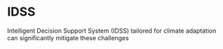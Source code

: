 # IDSS
Intelligent Decision Support System (IDSS) tailored for climate adaptation can significantly mitigate these challenges
